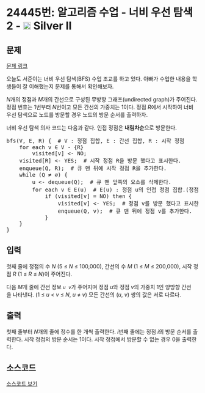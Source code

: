 # 24445번: 알고리즘 수업 - 너비 우선 탐색 2 - <img src="https://static.solved.ac/tier_small/9.svg" style="height:20px" /> Silver II

<!-- performance -->

<!-- 문제 제출 후 깃허브에 푸시를 했을 때 제출한 코드의 성능이 입력될 공간입니다.-->

<!-- end -->

## 문제

[문제 링크](https://boj.kr/24445)


<p>오늘도 서준이는 너비 우선 탐색(BFS) 수업 조교를 하고 있다.&nbsp;아빠가 수업한&nbsp;내용을 학생들이 잘 이해했는지 문제를 통해서 확인해보자.</p>

<p><em>N</em>개의 정점과&nbsp;<em>M</em>개의 간선으로 구성된 무방향&nbsp;그래프(undirected graph)가 주어진다. 정점 번호는 1번부터&nbsp;<em>N</em>번이고 모든 간선의 가중치는 1이다. 정점 <i>R</i>에서 시작하여 너비 우선 탐색으로&nbsp;노드를 방문할 경우 노드의 방문 순서를 출력하자.</p>

<p>너비 우선 탐색 의사 코드는&nbsp;다음과 같다.&nbsp;인접 정점은 <b>내림차순</b>으로 방문한다.</p>

<pre>bfs(V, E, R) {  # V : 정점 집합, E : 간선 집합, R : 시작 정점
&nbsp;   for each v ∈ V - {R}
&nbsp;       visited[v] &lt;- NO;
&nbsp;   visited[R] &lt;- YES;  # 시작 정점 R을 방문 했다고 표시한다.
&nbsp;   enqueue(Q, R);  # 큐 맨 뒤에 시작 정점 R을 추가한다.
&nbsp;   while (Q ≠ ∅) {
        u &lt;- dequeue(Q);  # 큐 맨 앞쪽의 요소를 삭제한다.
&nbsp;       for each v ∈ E(u)  # E(u) : 정점 u의 인접 정점 집합.(정점 번호를 <b>내림차순</b>으로 방문한다)
&nbsp;           if (visited[v] = NO) then {
                visited[v] &lt;- YES;  # 정점 v를 방문 했다고 표시한다.
&nbsp;               enqueue(Q, v);  # 큐 맨 뒤에 정점 v를 추가한다.
&nbsp;           }
&nbsp;   }
}</pre>



## 입력


<p>첫째 줄에 정점의 수&nbsp;<em>N</em>&nbsp;(5&nbsp;≤&nbsp;<em>N</em>&nbsp;≤ 100,000), 간선의 수&nbsp;<em>M</em>&nbsp;(1 ≤&nbsp;<em>M</em>&nbsp;≤ 200,000), 시작 정점&nbsp;<em>R</em>&nbsp;(1 ≤&nbsp;<em>R</em>&nbsp;≤ <em>N</em>)이&nbsp;주어진다.</p>

<p>다음&nbsp;<em>M</em>개 줄에 간선 정보&nbsp;<code><em>u</em>&nbsp;<em>v</em></code>가 주어지며 정점&nbsp;<em>u</em>와&nbsp;정점&nbsp;<em>v</em>의 가중치 1인 양방향 간선을&nbsp;나타낸다. (1 ≤ <em>u</em> &lt;&nbsp;<em>v</em> ≤&nbsp;<em>N</em>, <em>u</em> ≠ <em>v</em>) 모든 간선의 (<em>u</em>,&nbsp;<em>v</em>) 쌍의 값은 서로 다르다.</p>



## 출력


<p>첫째 줄부터&nbsp;<em>N</em>개의&nbsp;줄에 정수를 한 개씩 출력한다.&nbsp;<em>i</em>번째 줄에는 정점&nbsp;<em>i</em>의 방문 순서를 출력한다. 시작 정점의 방문 순서는 1이다. 시작 정점에서 방문할 수 없는 경우 0을 출력한다.</p>



## 소스코드

[소스코드 보기](알고리즘%20수업%20-%20너비%20우선%20탐색%202.py)